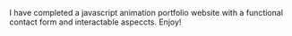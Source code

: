I have completed a javascript animation portfolio website with a functional contact form and interactable aspeccts. Enjoy!
